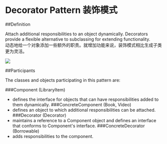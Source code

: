 # Decorator Pattern 装饰模式
##Definition

Attach additional responsibilities to an object dynamically. Decorators provide a flexible alternative to subclassing for extending functionality.
<br>动态地给一个对象添加一些额外的职责。就增加功能来说，装饰模式相比生成子类更为灵活。

![](https://github.com/QianMo/Unity-Design-Pattern/blob/master/UML_Picture/decorator.gif)


##Participants

The classes and objects participating in this pattern are:

###Component   (LibraryItem)
* defines the interface for objects that can have responsibilities added to them dynamically.
###ConcreteComponent   (Book, Video)
* defines an object to which additional responsibilities can be attached.
###Decorator   (Decorator)
* maintains a reference to a Component object and defines an interface that conforms to Component's interface.
###ConcreteDecorator   (Borrowable)
* adds responsibilities to the component.

